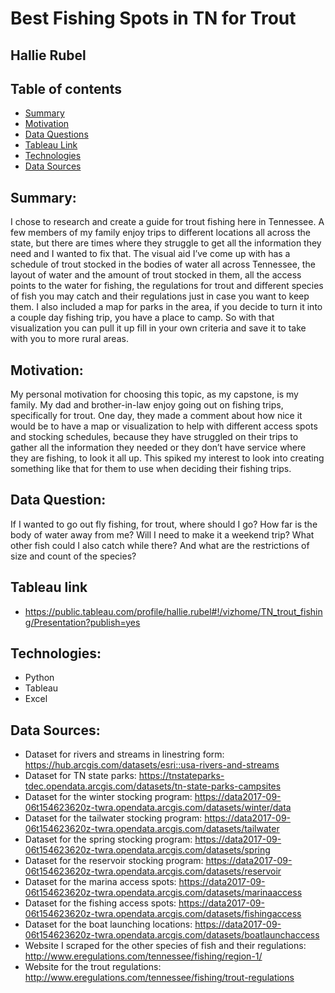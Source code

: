 # Best Fishing Spots in TN for Trout
## Hallie Rubel

## Table of contents
* [Summary](#summary)
* [Motivation](#motivation)
* [Data Questions](#data-questions)
* [Tableau Link](#tableau-link)
* [Technologies](#technologies)
* [Data Sources](#data-sources)

## Summary:
I chose to research and create a guide for trout fishing here in Tennessee. A few members of my family enjoy trips to different locations all across the state, but there are times where they struggle to get all the information they need and I wanted to fix that. The visual aid I’ve come up with has a schedule of trout stocked in the bodies of water all across Tennessee, the layout of water and the amount of trout stocked in them, all the access points to the water for fishing, the regulations for trout and different species of fish you may catch and their regulations just in case you want to keep them. I also included a map for parks in the area, if you decide to turn it into a couple day fishing trip, you have a place to camp. So with that visualization you can pull it up fill in your own criteria and save it to take with you to more rural areas.

## Motivation:
My personal motivation for choosing this topic, as my capstone, is my family. My dad and brother-in-law enjoy going out on fishing trips, specifically for trout. One day, they made a comment about how nice it would be to have a map or visualization to help with different access spots and stocking schedules, because they have struggled on their trips to gather all the information they needed or they don’t have service where they are fishing, to look it all up. This spiked my interest to look into creating something like that for them to use when deciding their fishing trips.

## Data Question:
If I wanted to go out fly fishing, for trout, where should I go? How far is the body of water away from me? Will I need to make it a weekend trip? What other fish could I also catch while there? And what are the restrictions of size and count of the species?

## Tableau link
* https://public.tableau.com/profile/hallie.rubel#!/vizhome/TN_trout_fishing/Presentation?publish=yes

## Technologies:
* Python
* Tableau
* Excel

## Data Sources:
* Dataset for rivers and streams in linestring form: https://hub.arcgis.com/datasets/esri::usa-rivers-and-streams
* Dataset for TN state parks: https://tnstateparks-tdec.opendata.arcgis.com/datasets/tn-state-parks-campsites
* Dataset for the winter stocking program: https://data2017-09-06t154623620z-twra.opendata.arcgis.com/datasets/winter/data
* Dataset for the tailwater stocking program: https://data2017-09-06t154623620z-twra.opendata.arcgis.com/datasets/tailwater
* Dataset for the spring stocking program: https://data2017-09-06t154623620z-twra.opendata.arcgis.com/datasets/spring
* Dataset for the reservoir stocking program: https://data2017-09-06t154623620z-twra.opendata.arcgis.com/datasets/reservoir
* Dataset for the marina access spots: https://data2017-09-06t154623620z-twra.opendata.arcgis.com/datasets/marinaaccess
* Dataset for the fishing access spots: https://data2017-09-06t154623620z-twra.opendata.arcgis.com/datasets/fishingaccess
* Dataset for the boat launching locations: https://data2017-09-06t154623620z-twra.opendata.arcgis.com/datasets/boatlaunchaccess
* Website I scraped for the other species of fish and their regulations: http://www.eregulations.com/tennessee/fishing/region-1/
* Website for the trout regulations: http://www.eregulations.com/tennessee/fishing/trout-regulations
